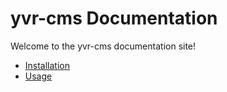 # yvr-cms Documentation

Welcome to the yvr-cms documentation site!

- [Installation](https://bilalyaver.github.io/yvr-cms/docs/)
- [Usage](https://bilalyaver.github.io/yvr-cms/docs/usage.md)